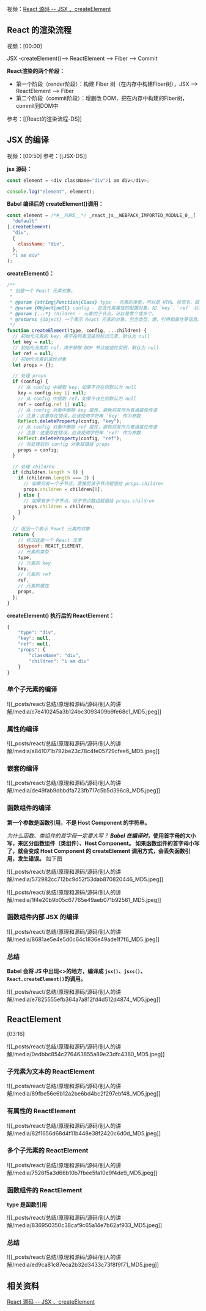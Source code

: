 视频：[React 源码 -- JSX 、createElement](https://www.bilibili.com/video/BV1ZE3ReBELQ/?share_source=copy_web&vd_source=9c1e19a73fa7bd23bb37aa8d7467d862)

## React 的渲染流程

视频：[00:00]


JSX -createElement()--> ReactElement --> Fiber --> Commit

**React渲染的两个阶段：**
- 第一个阶段（render阶段）：构建 Fiber 树（在内存中构建Fiber树），JSX --> ReactElement --> Fiber
- 第二个阶段（commit阶段）：增删改 DOM，把在内存中构建的Fiber树，commit到DOM中

参考：[[React的渲染流程-DS]]

## JSX 的编译

视频：[00:50]
参考：[[JSX-DS]]

**jsx 源码：**

```js
const element = <div className="div">i am div</div>;

console.log("element", element);
```

**Babel 编译后的 createElement()调用：**

```js
const element = /*#__PURE__*/ _react_js__WEBPACK_IMPORTED_MODULE_0__[
  "default"
].createElement(
  "div",
  {
    className: "div",
  },
  "i am div"
);
```

**createElement()：**

```js
/**
 * 创建一个 React 元素对象。
 *
 * @param {string|Function|Class} type - 元素的类型，可以是 HTML 标签名、函数组件或类组件。
 * @param {Object|null} config - 包含元素属性的配置对象，如 `key`、`ref` 以及其他自定义属性。
 * @param {...*} children - 元素的子节点，可以是零个或多个。
 * @returns {Object} 一个表示 React 元素的对象，包含类型、键、引用和属性等信息。
 */
function createElement(type, config, ...children) {
  // 初始化元素的 key，用于在列表渲染时标识元素，默认为 null
  let key = null;
  // 初始化元素的 ref，用于获取 DOM 节点或组件实例，默认为 null
  let ref = null;
  // 初始化元素的属性对象
  let props = {};

  // 处理 props
  if (config) {
    // 从 config 中提取 key，如果不存在则默认为 null
    key = config.key || null;
    // 从 config 中提取 ref，如果不存在则默认为 null
    ref = config.ref || null;
    // 从 config 对象中删除 key 属性，避免将其作为普通属性传递
    // 注意：这里存在错误，应该使用字符串 'key' 作为参数
    Reflect.deleteProperty(config, "key");
    // 从 config 对象中删除 ref 属性，避免将其作为普通属性传递
    // 注意：这里存在错误，应该使用字符串 'ref' 作为参数
    Reflect.deleteProperty(config, "ref");
    // 将处理后的 config 对象赋值给 props
    props = config;
  }

  // 处理 children
  if (children.length > 0) {
    if (children.length === 1) {
      // 如果只有一个子节点，直接将该子节点赋值给 props.children
      props.children = children[0];
    } else {
      // 如果有多个子节点，将子节点数组赋值给 props.children
      props.children = children;
    }
  }

  // 返回一个表示 React 元素的对象
  return {
    // 标识这是一个 React 元素
    $$typeof: REACT_ELEMENT,
    // 元素的类型
    type,
    // 元素的 key
    key,
    // 元素的 ref
    ref,
    // 元素的属性
    props,
  };
}
```

**createElement() 执行后的 ReactElement：**

```js
{
    "type": "div",
    "key": null,
    "ref": null,
    "props": {
        "className": "div",
        "children": "i am div"
    }
}
```

### 单个子元素的编译

![[_posts/react/总结/原理和源码/源码/别人的讲解/media/c7e410245a3b124bc3093409b9fe68c1_MD5.jpeg]]

### 属性的编译

![[_posts/react/总结/原理和源码/源码/别人的讲解/media/a841071b792be23c78c4fe05729cfee6_MD5.jpeg]]

### 嵌套的编译

![[_posts/react/总结/原理和源码/源码/别人的讲解/media/de49fab9dbbdfa723fb717c5b5d396c8_MD5.jpeg]]

### 函数组件的编译

**第一个参数是函数引用，不是 Host Component 的字符串。**

_为什么函数、类组件的首字母一定要大写？_ **_Babel 在编译时_，使用首字母的大小写，来区分函数组件（类组件）、Host Component。 如果函数组件的首字母小写了，就会变成 Host Component 的 createElement 调用方式，会丢失函数引用，发生错误。** 如下图

![[_posts/react/总结/原理和源码/源码/别人的讲解/media/572982cc712bc9d52f53dab870820446_MD5.jpeg]]

![[_posts/react/总结/原理和源码/源码/别人的讲解/media/1f4e20b9b05c67765e49aeb071b92561_MD5.jpeg]]

### 函数组件内部 JSX 的编译

![[_posts/react/总结/原理和源码/源码/别人的讲解/media/8681ae5e4e5d0c64c1836e49ade1f7f6_MD5.jpeg]]

### 总结

**Babel 会将 JS 中出现<>的地方，编译成 `jsx()`、`jsxs()`、`React.createElement()`的调用。**

![[_posts/react/总结/原理和源码/源码/别人的讲解/media/e7825555efb364a7a812fd4d512d4874_MD5.jpeg]]

## ReactElement

[03:16]

![[_posts/react/总结/原理和源码/源码/别人的讲解/media/0edbbc854c276463855a89e23dfc4380_MD5.jpeg]]

### 子元素为文本的 ReactElement

![[_posts/react/总结/原理和源码/源码/别人的讲解/media/89fbe56e6b12a2be6bd4bc2f297ebf48_MD5.jpeg]]

### 有属性的 ReactElement

![[_posts/react/总结/原理和源码/源码/别人的讲解/media/82f1656d68d4f11b448e38f2420c6d0d_MD5.jpeg]]

### 多个子元素的 ReactElement

![[_posts/react/总结/原理和源码/源码/别人的讲解/media/7526f5a3d66b10b7fbee5fa10e9f4de9_MD5.jpeg]]

### 函数组件的 ReactElement

**type 是函数引用**

![[_posts/react/总结/原理和源码/源码/别人的讲解/media/836950350c38caf9c65a14e7b62af933_MD5.jpeg]]

### 总结

![[_posts/react/总结/原理和源码/源码/别人的讲解/media/ed9ca81c87eca2b32d3433c73f8f9f71_MD5.jpeg]]

## 相关资料

[React 源码 -- JSX 、createElement](https://www.bilibili.com/video/BV1ZE3ReBELQ/?share_source=copy_web&vd_source=9c1e19a73fa7bd23bb37aa8d7467d862)
